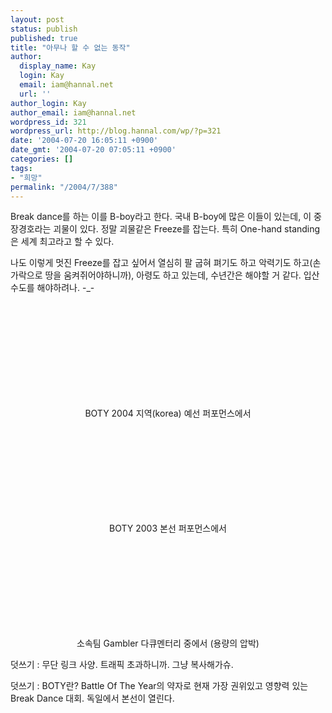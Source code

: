 ```yaml
---
layout: post
status: publish
published: true
title: "아무나 할 수 없는 동작"
author:
  display_name: Kay
  login: Kay
  email: iam@hannal.net
  url: ''
author_login: Kay
author_email: iam@hannal.net
wordpress_id: 321
wordpress_url: http://blog.hannal.com/wp/?p=321
date: '2004-07-20 16:05:11 +0900'
date_gmt: '2004-07-20 07:05:11 +0900'
categories: []
tags:
- "희망"
permalink: "/2004/7/388"
---
```

<p>Break dance를 하는 이를 B-boy라고 한다. 국내 B-boy에 많은 이들이 있는데, 이 중 장경호라는 괴물이 있다. 정말 괴물같은 Freeze를 잡는다. 특히 One-hand standing은 세계 최고라고 할 수 있다.</p>
<p>나도 이렇게 멋진 Freeze를 잡고 싶어서 열심히 팔 굽혀 펴기도 하고 악력기도 하고(손가락으로 땅을 움켜쥐어야하니까), 아령도 하고 있는데, 수년간은 해야할 거 같다. 입산수도를 해야하려나. -_-</p>
<p><center><br />
<embed autostart=0  src="mms://wm-002.cafe24.com/loathing/movie/730053.wmv"></embed><br />BOTY 2004 지역(korea) 예선 퍼포먼스에서</p>
<p><embed autostart=0  src="mms://wm-002.cafe24.com/loathing/movie/375823.wmv"></embed><br />BOTY 2003 본선 퍼포먼스에서</p>
<p><embed autostart=0  src="mms://wm-002.cafe24.com/loathing/movie/210462.wmv"></embed><br />소속팀 Gambler 다큐멘터리 중에서 (용량의 압박)</center></p>
<p>덧쓰기 : 무단 링크 사양. 트래픽 초과하니까. 그냥 복사해가슈.</p>
<p>덧쓰기 : BOTY란? Battle Of The Year의 약자로 현재 가장 권위있고 영향력 있는 Break Dance 대회. 독일에서 본선이 열린다.</p>
